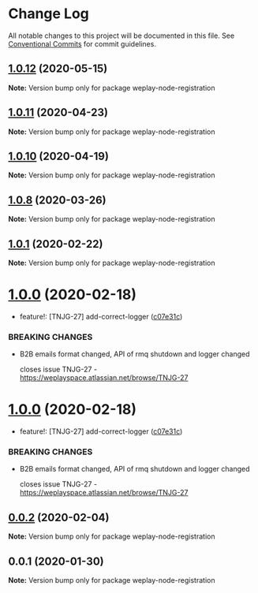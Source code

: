# Change Log

All notable changes to this project will be documented in this file.
See [Conventional Commits](https://conventionalcommits.org) for commit guidelines.

## [1.0.12](https://bitbucket.org/weplaymedia/frontend/compare/weplay-node-registration@1.0.11...weplay-node-registration@1.0.12) (2020-05-15)

**Note:** Version bump only for package weplay-node-registration






## [1.0.11](https://bitbucket.org/weplaymedia/frontend/compare/weplay-node-registration@1.0.10...weplay-node-registration@1.0.11) (2020-04-23)

**Note:** Version bump only for package weplay-node-registration






## [1.0.10](https://bitbucket.org/weplaymedia/frontend/compare/weplay-node-registration@1.0.9...weplay-node-registration@1.0.10) (2020-04-19)

**Note:** Version bump only for package weplay-node-registration





## [1.0.8](https://bitbucket.org/weplaymedia/frontend/compare/weplay-node-registration@1.0.7...weplay-node-registration@1.0.8) (2020-03-26)

**Note:** Version bump only for package weplay-node-registration





## [1.0.1](https://bitbucket.org/weplaymedia/frontend/compare/weplay-node-registration@1.0.0...weplay-node-registration@1.0.1) (2020-02-22)

**Note:** Version bump only for package weplay-node-registration






# [1.0.0](https://bitbucket.org/weplaymedia/frontend/compare/weplay-node-registration@0.0.2...weplay-node-registration@1.0.0) (2020-02-18)


*   feature!: [TNJG-27] add-correct-logger ([c07e31c](https://bitbucket.org/weplaymedia/frontend/commits/c07e31ca2fc381541b6899f9d6c41204c1ac9028))


### BREAKING CHANGES

* B2B emails format changed, API of rmq shutdown and logger changed

  closes issue TNJG-27 - https://weplayspace.atlassian.net/browse/TNJG-27





# [1.0.0](https://bitbucket.org/weplaymedia/frontend/compare/weplay-node-registration@0.0.2...weplay-node-registration@1.0.0) (2020-02-18)


*   feature!: [TNJG-27] add-correct-logger ([c07e31c](https://bitbucket.org/weplaymedia/frontend/commits/c07e31ca2fc381541b6899f9d6c41204c1ac9028))


### BREAKING CHANGES

* B2B emails format changed, API of rmq shutdown and logger changed

  closes issue TNJG-27 - https://weplayspace.atlassian.net/browse/TNJG-27





## [0.0.2](https://bitbucket.org/weplaymedia/frontend/compare/weplay-node-registration@0.0.1...weplay-node-registration@0.0.2) (2020-02-04)

**Note:** Version bump only for package weplay-node-registration






## 0.0.1 (2020-01-30)

**Note:** Version bump only for package weplay-node-registration
